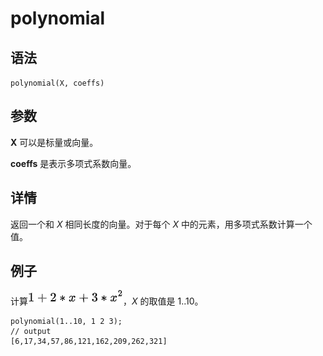 # polynomial

## 语法

`polynomial(X, coeffs)`

## 参数

**X** 可以是标量或向量。

**coeffs** 是表示多项式系数向量。

## 详情

返回一个和 *X* 相同长度的向量。对于每个 *X* 中的元素，用多项式系数计算一个值。

## 例子

计算![](../../images/polynomial.png)，*X* 的取值是 1..10。

```
polynomial(1..10, 1 2 3);
// output
[6,17,34,57,86,121,162,209,262,321]
```


